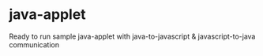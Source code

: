 java-applet
===========

Ready to run sample java-applet with java-to-javascript &amp; javascript-to-java communication
